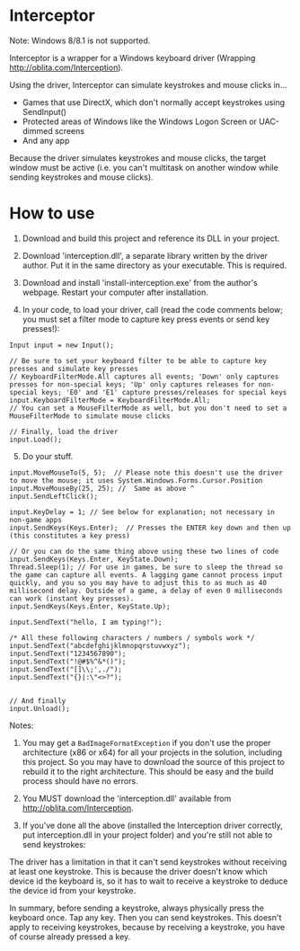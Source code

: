 Interceptor
===========

Note: Windows 8/8.1 is not supported.

Interceptor is a wrapper for a Windows keyboard driver (Wrapping http://oblita.com/Interception). 

Using the driver, Interceptor can simulate keystrokes and mouse clicks in...

  * Games that use DirectX, which don't normally accept keystrokes using SendInput()
  * Protected areas of Windows like the Windows Logon Screen or UAC-dimmed screens
  * And any app
  
Because the driver simulates keystrokes and mouse clicks, the target window must be active (i.e. you can't multitask on another window while sending keystrokes and mouse clicks).

How to use
===========

1. Download and build this project and reference its DLL in your project.

2. Download 'interception.dll', a separate library written by the driver author. Put it in the same directory as your executable. This is required.

3. Download and install 'install-interception.exe' from the author's webpage. Restart your computer after installation.

4. In your code, to load your driver, call (read the code comments below; you must set a filter mode to capture key press events or send key presses!):

```
Input input = new Input();

// Be sure to set your keyboard filter to be able to capture key presses and simulate key presses
// KeyboardFilterMode.All captures all events; 'Down' only captures presses for non-special keys; 'Up' only captures releases for non-special keys; 'E0' and 'E1' capture presses/releases for special keys
input.KeyboardFilterMode = KeyboardFilterMode.All;
// You can set a MouseFilterMode as well, but you don't need to set a MouseFilterMode to simulate mouse clicks

// Finally, load the driver
input.Load();
```

5. Do your stuff.

```
input.MoveMouseTo(5, 5);  // Please note this doesn't use the driver to move the mouse; it uses System.Windows.Forms.Cursor.Position
input.MoveMouseBy(25, 25); //  Same as above ^
input.SendLeftClick();

input.KeyDelay = 1; // See below for explanation; not necessary in non-game apps
input.SendKeys(Keys.Enter);  // Presses the ENTER key down and then up (this constitutes a key press)

// Or you can do the same thing above using these two lines of code
input.SendKeys(Keys.Enter, KeyState.Down);
Thread.Sleep(1); // For use in games, be sure to sleep the thread so the game can capture all events. A lagging game cannot process input quickly, and you so you may have to adjust this to as much as 40 millisecond delay. Outside of a game, a delay of even 0 milliseconds can work (instant key presses).
input.SendKeys(Keys.Enter, KeyState.Up);

input.SendText("hello, I am typing!");

/* All these following characters / numbers / symbols work */
input.SendText("abcdefghijklmnopqrstuvwxyz");
input.SendText("1234567890");
input.SendText("!@#$%^&*()");
input.SendText("[]\\;',./");
input.SendText("{}|:\"<>?");


// And finally
input.Unload();
```

Notes:

1. You may get a ```BadImageFormatException``` if you don't use the proper architecture (x86 or x64) for all your projects in the solution, including this project. So you may have to download the source of this project to rebuild it to the right architecture. This should be easy and the build process should have no errors.

2. You MUST download the 'interception.dll' available from http://oblita.com/Interception.

3. If you've done all the above (installed the Interception driver correctly, put interception.dll in your project folder) and you're still not able to send keystrokes:
 
The driver has a limitation in that it can't send keystrokes without receiving at least one keystroke. This is because the driver doesn't know which device id the keyboard is, so it has to wait to receive a keystroke to deduce the device id from your keystroke.

In summary, before sending a keystroke, always physically press the keyboard once. Tap any key. Then you can send keystrokes. This doesn't apply to receiving keystrokes, because by receiving a keystroke, you have of course already pressed a key.
